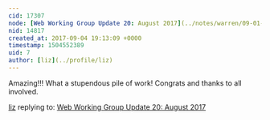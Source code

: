 ```yaml
---
cid: 17307
node: [Web Working Group Update 20: August 2017](../notes/warren/09-01-2017/web-working-group-update-20-august-2017)
nid: 14817
created_at: 2017-09-04 19:13:09 +0000
timestamp: 1504552389
uid: 7
author: [liz](../profile/liz)
---
```


Amazing!!! What a stupendous pile of work! Congrats and thanks to all involved. 

[liz](../profile/liz) replying to: [Web Working Group Update 20: August 2017](../notes/warren/09-01-2017/web-working-group-update-20-august-2017)

